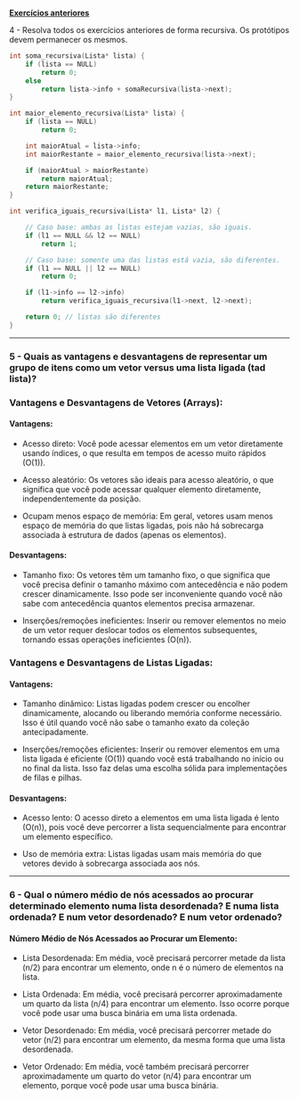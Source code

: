 **[Exercícios anteriores](../../listas/TAD_Lista/)**

4 - Resolva todos os exercícios anteriores de forma recursiva. Os protótipos devem permanecer os mesmos.

```c
int soma_recursiva(Lista* lista) {
	if (lista == NULL)
		return 0;
	else
		return lista->info + somaRecursiva(lista->next);
}
```
```c
int maior_elemento_recursiva(Lista* lista) {
	if (lista == NULL)
		return 0;

	int maiorAtual = lista->info;
	int maiorRestante = maior_elemento_recursiva(lista->next);

	if (maiorAtual > maiorRestante)
		return maiorAtual;
	return maiorRestante;
}
```

```c
int verifica_iguais_recursiva(Lista* l1, Lista* l2) {

	// Caso base: ambas as listas estejam vazias, são iguais.
	if (l1 == NULL && l2 == NULL)
		return 1;

	// Caso base: somente uma das listas está vazia, são diferentes.
	if (l1 == NULL || l2 == NULL)
		return 0;

	if (l1->info == l2->info)
		return verifica_iguais_recursiva(l1->next, l2->next);

	return 0; // listas são diferentes
}
```

---

### 5 - Quais as vantagens e desvantagens de representar um grupo de itens como um vetor versus uma lista ligada (tad lista)?


### Vantagens e Desvantagens de Vetores (Arrays):

#### Vantagens:

* Acesso direto: Você pode acessar elementos em um vetor diretamente usando índices, o que resulta em tempos de acesso muito rápidos (O(1)).

* Acesso aleatório: Os vetores são ideais para acesso aleatório, o que significa que você pode acessar qualquer elemento diretamente, independentemente da posição.

* Ocupam menos espaço de memória: Em geral, vetores usam menos espaço de memória do que listas ligadas, pois não há sobrecarga associada à estrutura de dados (apenas os elementos).

#### Desvantagens:

* Tamanho fixo: Os vetores têm um tamanho fixo, o que significa que você precisa definir o tamanho máximo com antecedência e não podem crescer dinamicamente. Isso pode ser inconveniente quando você não sabe com antecedência quantos elementos precisa armazenar.

* Inserções/remoções ineficientes: Inserir ou remover elementos no meio de um vetor requer deslocar todos os elementos subsequentes, tornando essas operações ineficientes (O(n)).

### Vantagens e Desvantagens de Listas Ligadas:

#### Vantagens:

* Tamanho dinâmico: Listas ligadas podem crescer ou encolher dinamicamente, alocando ou liberando memória conforme necessário. Isso é útil quando você não sabe o tamanho exato da coleção antecipadamente.

* Inserções/remoções eficientes: Inserir ou remover elementos em uma lista ligada é eficiente (O(1)) quando você está trabalhando no início ou no final da lista. Isso faz delas uma escolha sólida para implementações de filas e pilhas.

#### Desvantagens:

* Acesso lento: O acesso direto a elementos em uma lista ligada é lento (O(n)), pois você deve percorrer a lista sequencialmente para encontrar um elemento específico.

* Uso de memória extra: Listas ligadas usam mais memória do que vetores devido à sobrecarga associada aos nós.

---

### 6 - Qual o número médio de nós acessados ao procurar determinado elemento numa lista desordenada? E numa lista ordenada? E num vetor desordenado? E num vetor ordenado?

#### Número Médio de Nós Acessados ao Procurar um Elemento:

* Lista Desordenada: Em média, você precisará percorrer metade da lista (n/2) para encontrar um elemento, onde n é o número de elementos na lista.

* Lista Ordenada: Em média, você precisará percorrer aproximadamente um quarto da lista (n/4) para encontrar um elemento. Isso ocorre porque você pode usar uma busca binária em uma lista ordenada.

* Vetor Desordenado: Em média, você precisará percorrer metade do vetor (n/2) para encontrar um elemento, da mesma forma que uma lista desordenada.

* Vetor Ordenado: Em média, você também precisará percorrer aproximadamente um quarto do vetor (n/4) para encontrar um elemento, porque você pode usar uma busca binária.